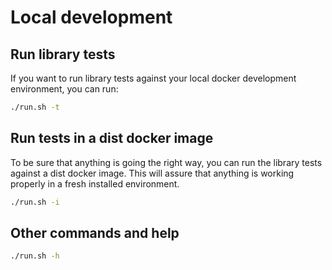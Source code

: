 # Local development

## Run library tests

If you want to run library tests against your local docker development environment, you can run:

```bash
./run.sh -t
```

## Run tests in a dist docker image

To be sure that anything is going the right way, you can run the library tests against a dist docker image. This will assure that anything is working properly in a fresh installed environment.

```bash
./run.sh -i
```

## Other commands and help

```bash
./run.sh -h
```
